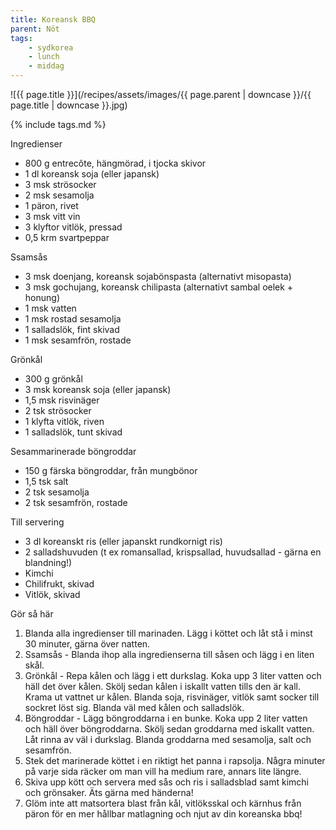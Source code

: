 ```yaml
---
title: Koreansk BBQ
parent: Nöt
tags:
    - sydkorea
    - lunch
    - middag
---
```

![{{ page.title }}](/recipes/assets/images/{{ page.parent | downcase }}/{{ page.title | downcase }}.jpg)

{% include tags.md %}

Ingredienser

- 800 g entrecôte, hängmörad, i tjocka skivor
- 1 dl koreansk soja (eller japansk)
- 3 msk strösocker
- 2 msk sesamolja
- 1 päron, rivet
- 3 msk vitt vin
- 3 klyftor vitlök, pressad
- 0,5 krm svartpeppar

Ssamsås

- 3 msk doenjang, koreansk sojabönspasta (alternativt misopasta)
- 3 msk gochujang, koreansk chilipasta (alternativt sambal oelek + honung)
- 1 msk vatten
- 1 msk rostad sesamolja
- 1 salladslök, fint skivad
- 1 msk sesamfrön, rostade

Grönkål

- 300 g grönkål
- 3 msk koreansk soja (eller japansk)
- 1,5 msk risvinäger
- 2 tsk strösocker
- 1 klyfta vitlök, riven
- 1 salladslök, tunt skivad

Sesammarinerade böngroddar

- 150 g färska böngroddar, från mungbönor
- 1,5 tsk salt
- 2 tsk sesamolja
- 2 tsk sesamfrön, rostade

Till servering

- 3 dl koreanskt ris (eller japanskt rundkornigt ris)
- 2 salladshuvuden (t ex romansallad, krispsallad, huvudsallad - gärna en blandning!)
- Kimchi
- Chilifrukt, skivad
- Vitlök, skivad

Gör så här

1. Blanda alla ingredienser till marinaden. Lägg i köttet och låt stå i minst 30 minuter, gärna över natten.
2. Ssamsås - Blanda ihop alla ingredienserna till såsen och lägg i en liten skål.
3. Grönkål - Repa kålen och lägg i ett durkslag. Koka upp 3 liter vatten och häll det över kålen. Skölj sedan kålen i iskallt vatten tills den är kall. Krama ut vattnet ur kålen. Blanda soja, risvinäger, vitlök samt socker till sockret löst sig. Blanda väl med kålen och salladslök.
4. Böngroddar - Lägg böngroddarna i en bunke. Koka upp 2 liter vatten och häll över böngroddarna. Skölj sedan groddarna med iskallt vatten. Låt rinna av väl i durkslag. Blanda groddarna med sesamolja, salt och sesamfrön.
5. Stek det marinerade köttet i en riktigt het panna i rapsolja. Några minuter på varje sida räcker om man vill ha medium rare, annars lite längre.
6. Skiva upp kött och servera med sås och ris i salladsblad samt kimchi och grönsaker. Äts gärna med händerna!
7. Glöm inte att matsortera blast från kål, vitlöksskal och kärnhus från päron för en mer hållbar matlagning och njut av din koreanska bbq!
